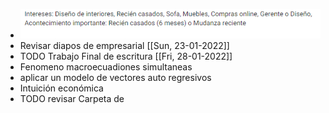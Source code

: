 - ![image.png](../assets/image_1642687170280_0.png)
- Revisar diapos de empresarial [[Sun, 23-01-2022]]
- TODO Trabajo Final de escritura [[Fri, 28-01-2022]]
- Fenomeno macroecuadiones simultaneas
- aplicar un modelo de vectores auto regresivos
- Intuición económica
- TODO revisar Carpeta de
